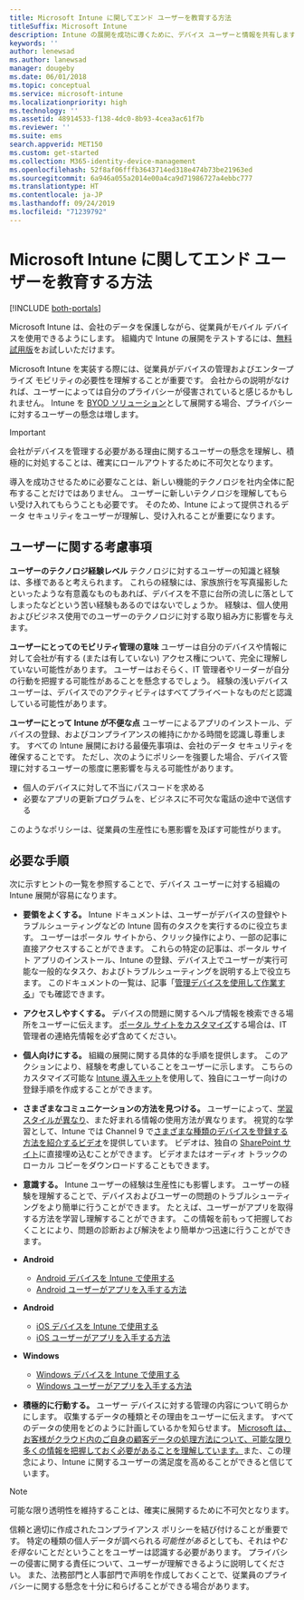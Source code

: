 ```yaml
---
title: Microsoft Intune に関してエンド ユーザーを教育する方法
titleSuffix: Microsoft Intune
description: Intune の展開を成功に導くために、デバイス ユーザーと情報を共有します。
keywords: ''
author: lenewsad
ms.author: lanewsad
manager: dougeby
ms.date: 06/01/2018
ms.topic: conceptual
ms.service: microsoft-intune
ms.localizationpriority: high
ms.technology: ''
ms.assetid: 48914533-f138-4dc0-8b93-4cea3ac61f7b
ms.reviewer: ''
ms.suite: ems
search.appverid: MET150
ms.custom: get-started
ms.collection: M365-identity-device-management
ms.openlocfilehash: 52f8af06fffb3643714ed318e474b73be21963ed
ms.sourcegitcommit: 6a946a055a2014e00a4ca9d71986727a4ebbc777
ms.translationtype: HT
ms.contentlocale: ja-JP
ms.lasthandoff: 09/24/2019
ms.locfileid: "71239792"
---
```

# <a name="how-to-educate-your-end-users-about-microsoft-intune"></a>Microsoft Intune に関してエンド ユーザーを教育する方法

[!INCLUDE [both-portals](./includes/note-for-both-portals.md)]

Microsoft Intune は、会社のデータを保護しながら、従業員がモバイル デバイスを使用できるようにします。 組織内で Intune の展開をテストするには、[無料試用版](app-sdk.md)をお試しいただけます。

Microsoft Intune を実装する際には、従業員がデバイスの管理およびエンタープライズ モビリティの必要性を理解することが重要です。 会社からの説明がなければ、ユーザーによっては自分のプライバシーが侵害されていると感じるかもしれません。 Intune を [BYOD ソリューション](/enterprise-mobility-security/solutions/byod-design-considerations-guide)として展開する場合、プライバシーに対するユーザーの懸念は増します。

> [!Important]
> 会社がデバイスを管理する必要がある理由に関するユーザーの懸念を理解し、積極的に対処することは、確実にロールアウトするために不可欠となります。

導入を成功させるために必要なことは、新しい機能的テクノロジを社内全体に配布することだけではありません。 ユーザーに新しいテクノロジを理解してもらい受け入れてもらうことも必要です。 そのため、Intune によって提供されるデータ セキュリティをユーザーが理解し、受け入れることが重要になります。 

## <a name="things-to-consider-about-your-users"></a>ユーザーに関する考慮事項

__ユーザーのテクノロジ経験レベル__ テクノロジに対するユーザーの知識と経験は、多様であると考えられます。 これらの経験には、家族旅行を写真撮影したといったような有意義なものもあれば、デバイスを不意に台所の流しに落としてしまったなどという苦い経験もあるのではないでしょうか。 経験は、個人使用およびビジネス使用でのユーザーのテクノロジに対する取り組み方に影響を与えます。

__ユーザーにとってのモビリティ管理の意味__ ユーザーは自分のデバイスや情報に対して会社が有する (または有していない) アクセス権について、完全に理解していない可能性があります。 ユーザーはおそらく、IT 管理者やリーダーが自分の行動を把握する可能性があることを懸念するでしょう。 経験の浅いデバイス ユーザーは、デバイスでのアクティビティはすべてプライベートなものだと認識している可能性があります。 

__ユーザーにとって Intune が不便な点__  ユーザーによるアプリのインストール、デバイスの登録、およびコンプライアンスの維持にかかる時間を認識し尊重します。 すべての Intune 展開における最優先事項は、会社のデータ セキュリティを確保することです。 ただし、次のようにポリシーを強要した場合、デバイス管理に対するユーザーの態度に悪影響を与える可能性があります。  
* 個人のデバイスに対して不当にパスコードを求める
* 必要なアプリの更新プログラムを、ビジネスに不可欠な電話の途中で送信する  

このようなポリシーは、従業員の生産性にも悪影響を及ぼす可能性がります。 

## <a name="things-you-should-do"></a>必要な手順

次に示すヒントの一覧を参照することで、デバイス ユーザーに対する組織の Intune 展開が容易になります。

* __要領をよくする。__ Intune ドキュメントは、ユーザーがデバイスの登録やトラブルシューティングなどの Intune 固有のタスクを実行するのに役立ちます。 ユーザーはポータル サイトから、クリック操作により、一部の記事に直接アクセスすることができます。 これらの特定の記事は、ポータル サイト アプリのインストール、Intune の登録、デバイス上でユーザーが実行可能な一般的なタスク、およびトラブルシューティングを説明する上で役立ちます。 このドキュメントの一覧は、記事「[管理デバイスを使用して作業する](/intune-user-help/use-managed-devices-to-get-work-done)」でも確認できます。

* __アクセスしやすくする。__ デバイスの問題に関するヘルプ情報を検索できる場所をユーザーに伝えます。 [ポータル サイトをカスタマイズ](company-portal-customize.md)する場合は、IT 管理者の連絡先情報を必ず含めてください。

* __個人向けにする。__ 組織の展開に関する具体的な手順を提供します。 このアクションにより、経験を考慮していることをユーザーに示します。 こちらのカスタマイズ可能な [Intune 導入キット](https://aka.ms/IntuneAdoptionKit)を使用して、独自にユーザー向けの登録手順を作成することができます。

* __さまざまなコミュニケーションの方法を見つける。__ ユーザーによって、[学習スタイルが異なり](https://www.umassd.edu/dss/resources/faculty--staff/how-to-teach-and-accommodate/how-to-accommodate-different-learning-styles/)、また好まれる情報の使用方法が異なります。 視覚的な学習として、Intune では Channel 9 で[さまざまな種類のデバイスを登録する方法を紹介するビデオ](https://channel9.msdn.com/Series/IntuneEnrollment)を提供しています。 ビデオは、独自の [SharePoint サイト](https://support.office.com/article/Embed-a-video-from-Office-365-Video-59e19984-c34e-4be8-889b-f6fa93910581)に直接埋め込むことができます。 ビデオまたはオーディオ トラックのローカル コピーをダウンロードすることもできます。

* __意識する。__ Intune ユーザーの経験は生産性にも影響します。 ユーザーの経験を理解することで、デバイスおよびユーザーの問題のトラブルシューティングをより簡単に行うことができます。 たとえば、ユーザーがアプリを取得する方法を学習し理解することができます。 この情報を前もって把握しておくことにより、問題の診断および解決をより簡単かつ迅速に行うことができます。

* **Android**
  * [Android デバイスを Intune で使用する](/intune-user-help/using-your-android-device-with-intune)
  * [Android ユーザーがアプリを入手する方法](end-user-apps-android.md)

* **Android**
  * [iOS デバイスを Intune で使用する](/intune-user-help/using-your-ios-device-with-intune)
  * [iOS ユーザーがアプリを入手する方法](end-user-apps-ios.md)

* **Windows**
  * [Windows デバイスを Intune で使用する](/intune-user-help/using-your-windows-device-with-intune)
  * [Windows ユーザーがアプリを入手する方法](end-user-apps-windows.md)

* __積極的に行動する。__ ユーザー デバイスに対する管理の内容について明らかにします。 収集するデータの種類とその理由をユーザーに伝えます。 すべてのデータの使用をどのように計画しているかを知らせます。 [Microsoft は、お客様がクラウド内のご自身の顧客データの処理方法について、可能な限り多くの情報を把握しておく必要があることを理解しています。](https://www.microsoft.com/trustcenter/about/transparency)また、この理念により、Intune に関するユーザーの満足度を高めることができると信じています。

>[!Note]
> 可能な限り透明性を維持することは、確実に展開するために不可欠となります。

信頼と適切に作成されたコンプライアンス ポリシーを結び付けることが重要です。 特定の種類の個人データが調べられる*可能性がある*としても、それは*やむを得ない*ことだということをユーザーは認識する必要があります。 プライバシーの侵害に関する責任について、ユーザーが理解できるように説明してください。 また、法務部門と人事部門で声明を作成しておくことで、従業員のプライバシーに関する懸念を十分に和らげることができる場合があります。
